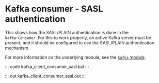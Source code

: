 # Kafka consumer - SASL authentication

This shows how the SASL/PLAIN authentication is done in the `kafka:Consumer`. For this to work properly, an active Kafka server must be present, and it should be configured to use the SASL/PLAIN authentication mechanism.

For more information on the underlying module, see the [`kafka` module](https://lib.ballerina.io/ballerinax/kafka/latest).

::: code kafka_client_consumer_sasl.bal :::

::: out kafka_client_consumer_sasl.out :::
